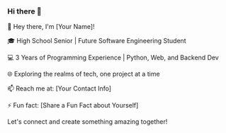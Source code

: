 ### Hi there 👋


👋 Hey there, I'm [Your Name]!

🎓 High School Senior | Future Software Engineering Student

💻 3 Years of Programming Experience | Python, Web, and Backend Dev

🌐 Exploring the realms of tech, one project at a time

📫 Reach me at: [Your Contact Info]

⚡ Fun fact: [Share a Fun Fact about Yourself]

Let's connect and create something amazing together!
